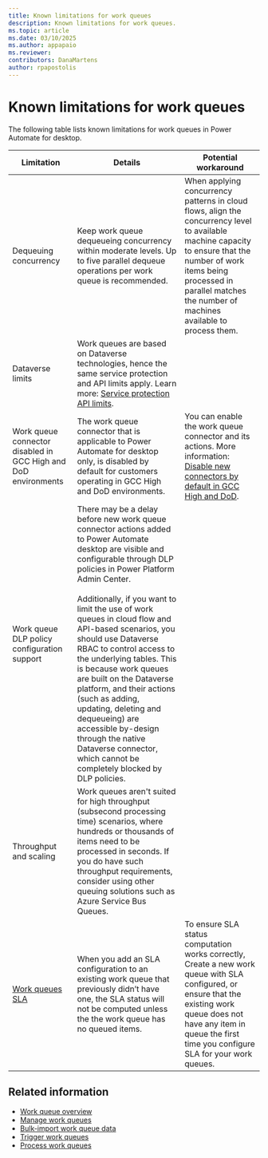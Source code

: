 ```yaml
---
title: Known limitations for work queues 
description: Known limitations for work queues.
ms.topic: article
ms.date: 03/10/2025
ms.author: appapaio
ms.reviewer: 
contributors: DanaMartens
author: rpapostolis
---
```


# Known limitations for work queues

The following table lists known limitations for work queues in Power Automate for desktop.

| **Limitation** | **Details** | **Potential workaround**
|-------------------------|-------------------------|-------------------------|
| Dequeuing concurrency | Keep work queue dequeueing concurrency within moderate levels. Up to five parallel dequeue operations per work queue is recommended. | When applying concurrency patterns in cloud flows, align the concurrency level to available machine capacity to ensure that the number of work items being processed in parallel matches the number of machines available to process them. |
| Dataverse limits | Work queues are based on Dataverse technologies, hence the same service protection and API limits apply. Learn more: [Service protection API limits](/power-apps/developer/data-platform/api-limits). |
| Work queue connector disabled in GCC High and DoD environments | The work queue connector that is applicable to Power Automate for desktop only, is disabled by default for customers operating in GCC High and DoD environments. | You can enable the work queue connector and its actions. More information: [Disable new connectors by default in GCC High and DoD](/power-platform/admin/connector-off-by-default). |
| Work queue DLP policy configuration support | There may be a delay before new work queue connector actions added to Power Automate desktop are visible and configurable through DLP policies in Power Platform Admin Center. <br><br>Additionally, if you want to limit the use of work queues in cloud flow and API-based scenarios, you should use Dataverse RBAC to control access to the underlying tables. This is because work queues are built on the Dataverse platform, and their actions (such as adding, updating, deleting and dequeueing) are accessible by-design through the native Dataverse connector, which cannot be completely blocked by DLP policies. |
| Throughput and scaling | Work queues aren't suited for high throughput (subsecond processing time) scenarios, where hundreds or thousands of items need to be processed in seconds. If you do have such throughput requirements, consider using other queuing solutions such as Azure Service Bus Queues. |
| [Work queues SLA](../work-queues-manage.md#work-queues-sla) | When you add an SLA configuration to an existing work queue that previously didn’t have one, the SLA status will not be computed unless the the work queue has no queued items. | To ensure SLA status computation works correctly, Create a new work queue with SLA configured, or ensure that the existing work queue does not have any item in queue the first time you configure SLA for your work queues.|

## Related information

- [Work queue overview](work-queues.md)
- [Manage work queues](work-queues-manage.md)
- [Bulk-import work queue data](work-queues-bulk-import.md)
- [Trigger work queues](work-queues-trigger.md)
- [Process work queues](work-queues-process.md)

